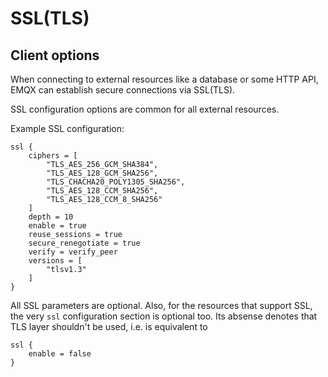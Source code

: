 # SSL(TLS)

## Client options

When connecting to external resources like a database or some HTTP API, EMQX can establish secure connections
via SSL(TLS).

SSL configuration options are common for all external resources.

Example SSL configuration:

```
ssl {
    ciphers = [
        "TLS_AES_256_GCM_SHA384",
        "TLS_AES_128_GCM_SHA256",
        "TLS_CHACHA20_POLY1305_SHA256",
        "TLS_AES_128_CCM_SHA256",
        "TLS_AES_128_CCM_8_SHA256"
    ]
    depth = 10
    enable = true
    reuse_sessions = true
    secure_renegotiate = true
    verify = verify_peer
    versions = [
        "tlsv1.3"
    ]
}
```

All SSL parameters are optional. Also, for the resources that support SSL, the very `ssl` configuration section is optional too. Its absense denotes that TLS layer shouldn't be used, i.e. is equivalent to
```
ssl {
    enable = false
}
```

